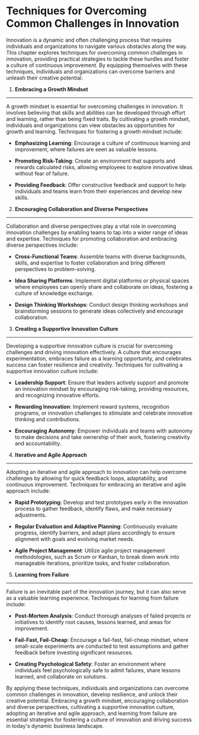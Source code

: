Techniques for Overcoming Common Challenges in Innovation
==================================================================

Innovation is a dynamic and often challenging process that requires individuals and organizations to navigate various obstacles along the way. This chapter explores techniques for overcoming common challenges in innovation, providing practical strategies to tackle these hurdles and foster a culture of continuous improvement. By equipping themselves with these techniques, individuals and organizations can overcome barriers and unleash their creative potential.

1. **Embracing a Growth Mindset**
---------------------------------

A growth mindset is essential for overcoming challenges in innovation. It involves believing that skills and abilities can be developed through effort and learning, rather than being fixed traits. By cultivating a growth mindset, individuals and organizations can view obstacles as opportunities for growth and learning. Techniques for fostering a growth mindset include:

* **Emphasizing Learning**: Encourage a culture of continuous learning and improvement, where failures are seen as valuable lessons.

* **Promoting Risk-Taking**: Create an environment that supports and rewards calculated risks, allowing employees to explore innovative ideas without fear of failure.

* **Providing Feedback**: Offer constructive feedback and support to help individuals and teams learn from their experiences and develop new skills.

2. **Encouraging Collaboration and Diverse Perspectives**
---------------------------------------------------------

Collaboration and diverse perspectives play a vital role in overcoming innovation challenges by enabling teams to tap into a wider range of ideas and expertise. Techniques for promoting collaboration and embracing diverse perspectives include:

* **Cross-Functional Teams**: Assemble teams with diverse backgrounds, skills, and expertise to foster collaboration and bring different perspectives to problem-solving.

* **Idea Sharing Platforms**: Implement digital platforms or physical spaces where employees can openly share and collaborate on ideas, fostering a culture of knowledge exchange.

* **Design Thinking Workshops**: Conduct design thinking workshops and brainstorming sessions to generate ideas collectively and encourage collaboration.

3. **Creating a Supportive Innovation Culture**
-----------------------------------------------

Developing a supportive innovation culture is crucial for overcoming challenges and driving innovation effectively. A culture that encourages experimentation, embraces failure as a learning opportunity, and celebrates success can foster resilience and creativity. Techniques for cultivating a supportive innovation culture include:

* **Leadership Support**: Ensure that leaders actively support and promote an innovation mindset by encouraging risk-taking, providing resources, and recognizing innovative efforts.

* **Rewarding Innovation**: Implement reward systems, recognition programs, or innovation challenges to stimulate and celebrate innovative thinking and contributions.

* **Encouraging Autonomy**: Empower individuals and teams with autonomy to make decisions and take ownership of their work, fostering creativity and accountability.

4. **Iterative and Agile Approach**
-----------------------------------

Adopting an iterative and agile approach to innovation can help overcome challenges by allowing for quick feedback loops, adaptability, and continuous improvement. Techniques for embracing an iterative and agile approach include:

* **Rapid Prototyping**: Develop and test prototypes early in the innovation process to gather feedback, identify flaws, and make necessary adjustments.

* **Regular Evaluation and Adaptive Planning**: Continuously evaluate progress, identify barriers, and adapt plans accordingly to ensure alignment with goals and evolving market needs.

* **Agile Project Management**: Utilize agile project management methodologies, such as Scrum or Kanban, to break down work into manageable iterations, prioritize tasks, and foster collaboration.

5. **Learning from Failure**
----------------------------

Failure is an inevitable part of the innovation journey, but it can also serve as a valuable learning experience. Techniques for learning from failure include:

* **Post-Mortem Analysis**: Conduct thorough analyses of failed projects or initiatives to identify root causes, lessons learned, and areas for improvement.

* **Fail-Fast, Fail-Cheap**: Encourage a fail-fast, fail-cheap mindset, where small-scale experiments are conducted to test assumptions and gather feedback before investing significant resources.

* **Creating Psychological Safety**: Foster an environment where individuals feel psychologically safe to admit failures, share lessons learned, and collaborate on solutions.

By applying these techniques, individuals and organizations can overcome common challenges in innovation, develop resilience, and unlock their creative potential. Embracing a growth mindset, encouraging collaboration and diverse perspectives, cultivating a supportive innovation culture, adopting an iterative and agile approach, and learning from failure are essential strategies for fostering a culture of innovation and driving success in today's dynamic business landscape.
